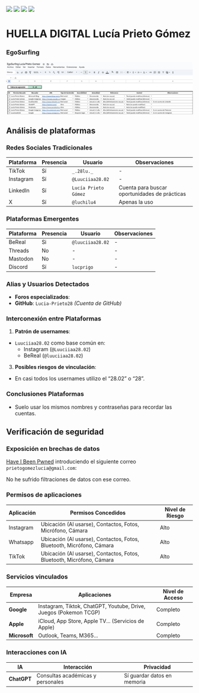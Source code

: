 [![](https://img.shields.io/badge/-Inicio-FFF?style=flat&logo=Emlakjet&logoColor=black)](/README.md) [![](https://img.shields.io/badge/-Entrega_2-FFF?style=flat&logo=openstreetmap&logoColor=black)](/Entregas/Entrega-2/ModeloDeNegocio.md)  [![](https://img.shields.io/badge/-Entrega_3-FFF?style=flat&logo=openstreetmap&logoColor=black)](/Entregas/Entrega-3/HuellaDigital.md)  [![](https://img.shields.io/badge/-Entrega_4-FFF?style=flat&logo=openstreetmap&logoColor=black)]()


# HUELLA DIGITAL Lucía Prieto Gómez


### EgoSurfing


![EgoSurfing](/Documentos/Imagenes/eggoSurfingLuciaPrieto.jpeg)


## Análisis de plataformas


### Redes Sociales Tradicionales
| Plataforma   | Presencia | Usuario        | Observaciones |
|--------------|-----------|----------------|---------------|
| TikTok     | Sí        | `_.28lu._`| - |
| Instagram    | Sí        | `@Luuciiaa28.02`  | - |
| LinkedIn     | Sí        | `Lucía Prieto Gómez`  | Cuenta para buscar oportunidades de prácticas |
| X            | Sí        | `@luchilu4` | Apenas la uso             |




### Plataformas Emergentes
| Plataforma   | Presencia | Usuario     | Observaciones |
|--------------|-----------|-------------|---------------|
| BeReal       | Si        | `@luuciiaa28.02`  | - |
| Threads      | No        | - | - |
| Mastodon     | No        | -           | - |
| Discord      | Sí        | `lucprigo` | - |


### Alias y Usuarios Detectados
- **Foros especializados**:
 - **GitHub**: `Lucia-Prieto28`
   *(Cuenta de GitHub)*


### Interconexión entre Plataformas


1. **Patrón de usernames**:
  - `Luuciiaa28.02` como base común en:
    - Instagram (`@Luuciiaa28.02`)
    - BeReal (`@luuciiaa28.02`)
       
3. **Posibles riesgos de vinculación**:
  - En casi todos los usernames utilizo el “28.02” o “28”.


### Conclusiones Plataformas
- Suelo usar los mismos nombres y contraseñas para recordar las cuentas.


## Verificación de seguridad


### Exposición en brechas de datos


[Have I Been Pwned](https://haveibeenpwned.com/) introduciendo el siguiente correo `prietogomezlucia@gmail.com`:


No he sufrido filtraciones de datos con ese correo.


### Permisos de aplicaciones
| Aplicación  | Permisos Concedidos | Nivel de Riesgo |
|-----------------------|----------------------|-----------------|
| Instagram | Ubicación (Al usarse), Contactos, Fotos, Micrófono, Cámara | Alto |
| Whatsapp | Ubicación (Al usarse), Contactos, Fotos, Bluetooth, Micrófono, Cámara | Alto |
| TikTok | Ubicación (Al usarse), Contactos, Fotos, Bluetooth, Micrófono, Cámara | Alto |


### Servicios vinculados
| Empresa | Aplicaciones | Nivel de Acceso |
|-----------|--------------------------|-----------------|
| **Google** | Instagram, Tiktok, ChatGPT, Youtube, Drive, Juegos (Pokemon TCGP) | Completo |
| **Apple** | iCloud, App Store, Apple TV... (Servicios de Apple) | Completo |
| **Microsoft** | Outlook, Teams, M365... | Completo |


### Interacciones con IA
| IA | Interacción | Privacidad |
|---------------|---------------------|--------------------------|
| **ChatGPT** | Consultas académicas y personales| Sí guardar datos en memoria |
